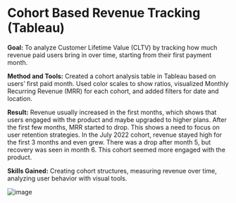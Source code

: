 # Cohort Based Revenue Tracking (Tableau)

**Goal:** To analyze Customer Lifetime Value (CLTV) by tracking how much revenue paid users bring in over time, starting from their first payment month.

**Method and Tools:** Created a cohort analysis table in Tableau based on users’ first paid month. Used color scales to show ratios, visualized Monthly Recurring Revenue (MRR) for each cohort, and added filters for date and location.

**Result:** Revenue usually increased in the first months, which shows that users engaged with the product and maybe upgraded to higher plans. After the first few months, MRR started to drop. This shows a need to focus on user retention strategies. In the July 2022 cohort, revenue stayed high for the first 3 months and even grew. There was a drop after month 5, but recovery was seen in month 6. This cohort seemed more engaged with the product.

**Skills Gained:** Creating cohort structures, measuring revenue over time, analyzing user behavior with visual tools.

![image](https://github.com/user-attachments/assets/4aef51c8-9665-4eb6-bc11-f227dc4a47d6)

